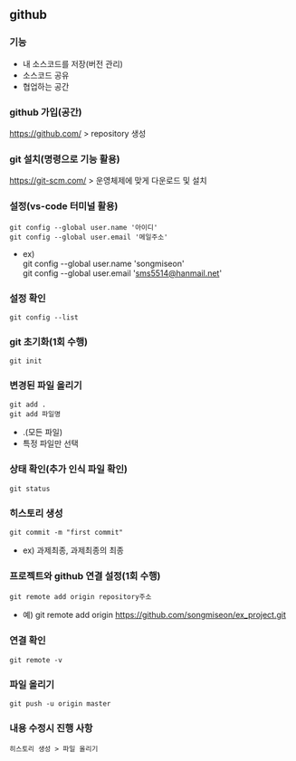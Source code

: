## github
### 기능
* 내 소스코드를 저장(버전 관리)
* 소스코드 공유
* 협업하는 공간

### github 가입(공간)
https://github.com/ > repository 생성

### git 설치(명령으로 기능 활용)
https://git-scm.com/ > 운영체제에 맞게 다운로드 및 설치

### 설정(vs-code 터미널 활용)
```(url)
git config --global user.name '아이디'
git config --global user.email '메일주소'
```
* ex)<br>
git config --global user.name 'songmiseon'<br>
git config --global user.email 'sms5514@hanmail.net'

### 설정 확인
```
git config --list
```

### git 초기화(1회 수행)
```
git init
```

### 변경된 파일 올리기
```
git add .
git add 파일명
```
* .(모든 파일)
* 특정 파일만 선택

### 상태 확인(추가 인식 파일 확인)
```
git status
```

### 히스토리 생성
```
git commit -m "first commit"
```
* ex) 과제최종, 과제최종의 최종

### 프로젝트와 github 연결 설정(1회 수행)
```
git remote add origin repository주소
```
* 예) git remote add origin https://github.com/songmiseon/ex_project.git

### 연결 확인
```
git remote -v
```

### 파일 올리기
```
git push -u origin master
```

### 내용 수정시 진행 사항
```
히스토리 생성 > 파일 올리기
```
